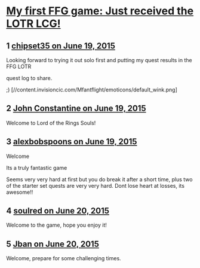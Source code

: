 # [My first FFG game: Just received the LOTR LCG!](https://community.fantasyflightgames.com/topic/180702-my-first-ffg-game-just-received-the-lotr-lcg/)

## 1 [chipset35 on June 19, 2015](https://community.fantasyflightgames.com/topic/180702-my-first-ffg-game-just-received-the-lotr-lcg/?do=findComment&comment=1665366)

Looking forward to trying it out solo first and putting my quest results in the FFG LOTR

quest log to share.

;) [//content.invisioncic.com/Mfantflight/emoticons/default_wink.png]

## 2 [John Constantine on June 19, 2015](https://community.fantasyflightgames.com/topic/180702-my-first-ffg-game-just-received-the-lotr-lcg/?do=findComment&comment=1665390)

Welcome to Lord of the Rings Souls!

## 3 [alexbobspoons on June 19, 2015](https://community.fantasyflightgames.com/topic/180702-my-first-ffg-game-just-received-the-lotr-lcg/?do=findComment&comment=1665425)

Welcome

Its a truly fantastic game

Seems very very hard at first but you do break it after a short time, plus two of the starter set quests are very very hard. Dont lose heart at losses, its awesome!!

## 4 [soulred on June 20, 2015](https://community.fantasyflightgames.com/topic/180702-my-first-ffg-game-just-received-the-lotr-lcg/?do=findComment&comment=1665949)

Welcome to the game, hope you enjoy it!

## 5 [Jban on June 20, 2015](https://community.fantasyflightgames.com/topic/180702-my-first-ffg-game-just-received-the-lotr-lcg/?do=findComment&comment=1666115)

Welcome, prepare for some challenging times.

